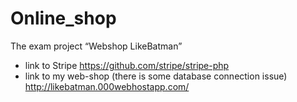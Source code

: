 # Online_shop

The exam project “Webshop LikeBatman”

- link to Stripe https://github.com/stripe/stripe-php
- link to my web-shop (there is some database connection issue) http://likebatman.000webhostapp.com/
